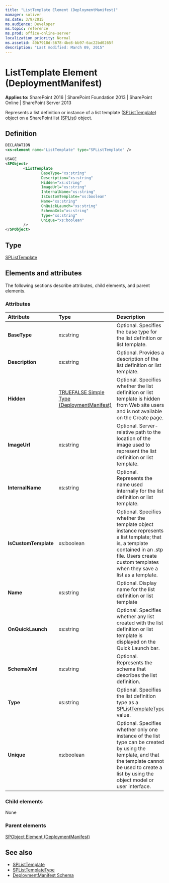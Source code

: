 ```yaml
---
title: "ListTemplate Element (DeploymentManifest)"
manager: soliver
ms.date: 3/9/2015
ms.audience: Developer
ms.topic: reference
ms.prod: office-online-server
localization_priority: Normal
ms.assetid: 40b7918d-5678-4be8-bb97-6ac22bd0265f
description: "Last modified: March 09, 2015"
---
```


# ListTemplate Element (DeploymentManifest)

**Applies to:** SharePoint 2016 | SharePoint Foundation 2013 | SharePoint Online | SharePoint Server 2013 
  
Represents a list definition or instance of a list template ([SPListTemplate](https://msdn.microsoft.com/library/Microsoft.SharePoint.SPListTemplate.aspx)) object on a SharePoint list ([SPList](https://msdn.microsoft.com/library/Microsoft.SharePoint.SPList.aspx)) object. 

## Definition

```XML
DECLARATION
<xs:element name="ListTemplate" type="SPListTemplate" />

USAGE
<SPObject>
        <ListTemplate
                BaseType="xs:string"
                Description="xs:string"
                Hidden="xs:string"
                ImageUrl="xs:string"
                InternalName="xs:string"
                IsCustomTemplate="xs:boolean"
                Name="xs:string"
                OnQuickLaunch="xs:string"
                SchemaXml="xs:string"
                Type="xs:string"
                Unique="xs:boolean"
        />
</SPObject>
```

## Type

[SPListTemplate](https://msdn.microsoft.com/library/Microsoft.SharePoint.SPListTemplate.aspx)
  
## Elements and attributes

The following sections describe attributes, child elements, and parent elements.

### Attributes

|**Attribute**|**Type**|**Description**|
|:-----|:-----|:-----|
|**BaseType** <br/> |xs:string  <br/> |Optional. Specifies the base type for the list definition or list template.  <br/> |
|**Description** <br/> |xs:string  <br/> |Optional. Provides a description of the list definition or list template.  <br/> |
|**Hidden** <br/> |[TRUEFALSE Simple Type (DeploymentManifest)](truefalse-simple-type-deploymentmanifest.md) <br/> |Optional. Specifies whether the list definition or list template is hidden from Web site users and is not available on the Create page.  <br/> |
|**ImageUrl** <br/> |xs:string  <br/> |Optional. Server-relative path to the location of the image used to represent the list definition or list template.  <br/> |
|**InternalName** <br/> |xs:string  <br/> |Optional. Represents the name used internally for the list definition or list template.  <br/> |
|**IsCustomTemplate** <br/> |xs:boolean  <br/> |Optional. Specifies whether the template object instance represents a list template; that is, a template contained in an .stp file. Users create custom templates when they save a list as a template.  <br/> |
|**Name** <br/> |xs:string  <br/> |Optional. Display name for the list definition or list template  <br/> |
|**OnQuickLaunch** <br/> |xs:string  <br/> |Optional. Specifies whether any list created with the list definition or list template is displayed on the Quick Launch bar.  <br/> |
|**SchemaXml** <br/> |xs:string  <br/> |Optional. Represents the schema that describes the list definition.  <br/> |
|**Type** <br/> |xs:string  <br/> |Optional. Specifies the list definition type as a [SPListTemplateType](https://msdn.microsoft.com/library/Microsoft.SharePoint.SPListTemplateType.aspx) value.  <br/> |
|**Unique** <br/> |xs:boolean  <br/> |Optional. Specifies whether only one instance of the list type can be created by using the template, and that the template cannot be used to create a list by using the object model or user interface.  <br/> |
   
### Child elements

None
   
### Parent elements

[SPObject Element (DeploymentManifest)](spobject-element-deploymentmanifest.md)
   
## See also

- [SPListTemplate](https://msdn.microsoft.com/library/Microsoft.SharePoint.SPListTemplate.aspx)
- [SPListTemplateType](https://msdn.microsoft.com/library/Microsoft.SharePoint.SPListTemplateType.aspx)
- [DeploymentManifest Schema](deploymentmanifest-schema.md)

